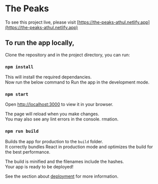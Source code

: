 # The Peaks

To see this project live, please visit [https://the-peaks-athul.netlify.app](https://the-peaks-athul.netlify.app)

## To run the app locally,

Clone the repository and in the project directory, you can run:

### `npm install`

This will install the required dependancies. \
Now run the below command to Run the app in the development mode.
### `npm start`

Open [http://localhost:3000](http://localhost:3000) to view it in your browser.

The page will reload when you make changes.\
You may also see any lint errors in the console.
rmation.

### `npm run build`

Builds the app for production to the `build` folder.\
It correctly bundles React in production mode and optimizes the build for the best performance.

The build is minified and the filenames include the hashes.\
Your app is ready to be deployed!

See the section about [deployment](https://facebook.github.io/create-react-app/docs/deployment) for more information.
